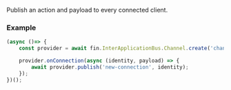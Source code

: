 Publish an action and payload to every connected client.

### Example
```js
(async ()=> {
    const provider = await fin.InterApplicationBus.Channel.create('channelName');

    provider.onConnection(async (identity, payload) => {
        await provider.publish('new-connection', identity);
    });
})();
```
